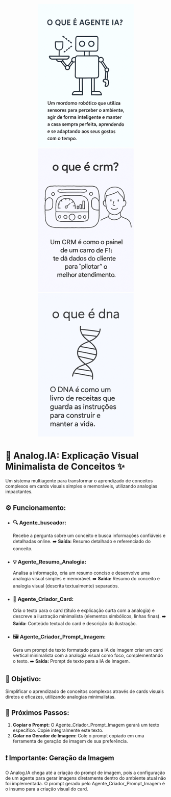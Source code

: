 <p align="center">
    <img src="Ejemplo1.png" width="300">
    <img src="Ejemplo2.png" width="300">
    <img src="Ejemplo3.png" width="300">
</p>

# 🤖 Analog.IA: Explicação Visual Minimalista de Conceitos ✨

Um sistema multiagente para transformar o aprendizado de conceitos complexos em cards visuais simples e memoráveis, utilizando analogias impactantes.

## ⚙️ Funcionamento:

* ### 🔍 Agente\_buscador:
    Recebe a pergunta sobre um conceito e busca informações confiáveis e detalhadas online.
    ➡️ **Saída:** Resumo detalhado e referenciado do conceito.

* ### 💡 Agente\_Resumo\_Analogia:
    Analisa a informação, cria um resumo conciso e desenvolve uma analogia visual simples e memorável.
    ➡️ **Saída:** Resumo do conceito e analogia visual (descrita textualmente) separados.

* ### 🎨 Agente\_Criador\_Card:
    Cria o texto para o card (título e explicação curta com a analogia) e descreve a ilustração minimalista (elementos simbólicos, linhas finas).
    ➡️ **Saída:** Conteúdo textual do card e descrição da ilustração.

* ### 🖼️ Agente\_Criador\_Prompt\_Imagem:
    Gera um prompt de texto formatado para a IA de imagem criar um card vertical minimalista com a analogia visual como foco, complementando o texto.
    ➡️ **Saída:** Prompt de texto para a IA de imagem.

## 🎯 Objetivo:

Simplificar o aprendizado de conceitos complexos através de cards visuais diretos e eficazes, utilizando analogias minimalistas.


## 🚀 Próximos Passos:

1.  **Copiar o Prompt:** O Agente\_Criador\_Prompt\_Imagem gerará um texto específico. Copie integralmente este texto.
2.  **Colar no Gerador de Imagem:** Cole o prompt copiado em uma ferramenta de geração de imagem de sua preferência.

## ❗ Importante: Geração da Imagem

O Analog.IA chega até a criação do prompt de imagem, pois a configuração de um agente para gerar imagens diretamente dentro do ambiente atual não foi implementada. O prompt gerado pelo Agente_Criador_Prompt_Imagem é o insumo para a criação visual do card.



